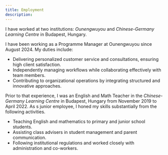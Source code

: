 ```yaml
---
title: Employment
description: 
---
```


I have worked at two institutions: *Ounengwuyou* and *Chinese-Germany Learning Centre* in Budapest, Hungary.

I have been working as a Programme Manager at Ounengwuyou since August 2024. My duties include: 

* Delivering personalized customer service and consultations, ensuring high client satisfaction.
* Independently managing workflows while collaborating effectively with team members.
* Contributing to organizational operations by integrating structured and innovative approaches.

Prior to that experience, I was an English and Math Teacher in the *Chinese-Germany Learning Centre* in Budapest, Hungary from November 2019 to April 2022. As s junior employee, I honed my skills substantially from the following activities.

* Teaching English and mathematics to primary and junior school students.
* Assisting class advisers in student management and parent communication.
* Following institutional regulations and worked closely with administration and co-workers.
